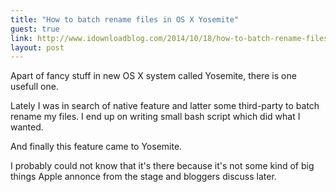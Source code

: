 ```yaml
---
title: "How to batch rename files in OS X Yosemite"
guest: true
link: http://www.idownloadblog.com/2014/10/18/how-to-batch-rename-files-in-os-x-yosemite/
layout: post
---
```


Apart of fancy stuff in new OS X system called Yosemite, there is one usefull one.

Lately I was in search of native feature and latter some third-party to batch rename my files. I end up on writing small bash script which did what I wanted.

And finally this feature came to Yosemite.

I probably could not know that it's there because it's not some kind of big things Apple annonce from the stage and bloggers discuss later.
